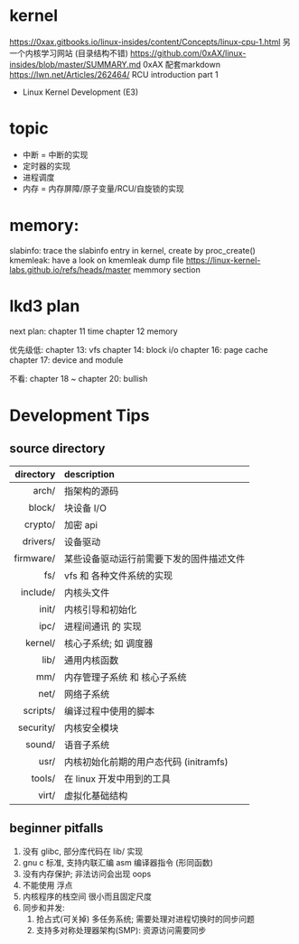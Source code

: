 # kernel
https://0xax.gitbooks.io/linux-insides/content/Concepts/linux-cpu-1.html 另一个内核学习网站 (目录结构不错)
https://github.com/0xAX/linux-insides/blob/master/SUMMARY.md 0xAX 配套markdown
https://lwn.net/Articles/262464/ RCU introduction part 1
+ Linux Kernel Development (E3)

# topic
+ 中断 = 中断的实现
+ 定时器的实现
+ 进程调度
+ 内存 = 内存屏障/原子变量/RCU/自旋锁的实现

# memory:
slabinfo: trace the slabinfo entry in kernel, create by proc_create()
kmemleak: have a look on kmemleak dump file
https://linux-kernel-labs.github.io/refs/heads/master memmory section

# lkd3 plan
next plan:
chapter 11 time
chapter 12 memory

优先级低:
chapter 13: vfs
chapter 14: block i/o
chapter 16: page cache
chapter 17: device and module

不看:
chapter 18 ~ chapter 20: bullish

# Development Tips
## source directory
| directory | description |
| --: | :-- |
| arch/ | 指架构的源码 |
| block/| 块设备 I/O |
| crypto/ | 加密 api |
| drivers/ | 设备驱动 |
| firmware/ | 某些设备驱动运行前需要下发的固件描述文件 |
| fs/ | vfs 和 各种文件系统的实现 |
| include/ | 内核头文件 |
| init/ | 内核引导和初始化
| ipc/ | 进程间通讯 的 实现 |
| kernel/ | 核心子系统; 如 调度器 |
| lib/ | 通用内核函数 |
| mm/ |内存管理子系统 和 核心子系统 |
| net/ | 网络子系统 |
| scripts/ | 编译过程中使用的脚本 |
| security/ | 内核安全模块 |
| sound/ | 语音子系统 |
| usr/ | 内核初始化前期的用户态代码 (initramfs) |
| tools/ | 在 linux 开发中用到的工具 |
| virt/ | 虚拟化基础结构 |

## beginner pitfalls
1. 没有 glibc, 部分库代码在 lib/ 实现
2. gnu c 标准, 支持内联汇编 asm 编译器指令 (形同函数)
3. 没有内存保护; 非法访问会出现 oops
4. 不能使用 浮点
5. 内核程序的栈空间 很小而且固定尺度
6. 同步和并发:
    1. 抢占式(可关掉) 多任务系统; 需要处理对进程切换时的同步问题
    2. 支持多对称处理器架构(SMP): 资源访问需要同步